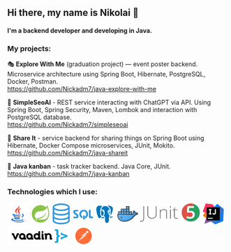 ## Hi there, my name is Nikolai 👋

#### I'm a backend developer and developing in Java.

### **My projects:**

🎭  **Explore With Me** (graduation project) — event poster backend. Microservice architecture using Spring Boot,
Hibernate, PostgreSQL, Docker, Postman.<br />
https://github.com/Nickadm7/java-explore-with-me

📒 **SimpleSeoAI** - REST service interacting with ChatGPT via API.
Using Spring Boot, Spring Security, Maven, Lombok and interaction with PostgreSQL database.<br />
https://github.com/Nickadm7/simpleseoai

🔄  **Share It** - service backend for sharing things on Spring Boot using Hibernate, Docker Compose microservices,
JUnit, Mokito.<br />
https://github.com/Nickadm7/java-shareit

📅  **Java kanban** - task tracker backend. Java Core, JUnit.<br />
https://github.com/Nickadm7/java-kanban

### **Technologies which I use**:

<div>
  <img src="./images/java.png" alt="Java logo" height="48" title="Java">
  <img src="./images/spring.png" alt="Spring logo" height="48" title="Spring">
  <img src="./images/sql.png" alt="SQL logo" height="48" title="SQL">
  <img src="./images/postgresql.png" alt="PostgreSQL logo" height="48" title="PostgreSQL">
  <img src ="./images/docker.png" alt="Docker logo" height="48" title='Docker'/>
  <img src ="./images/junit.png" alt="JUnit5 logo" height="48" title='JUnit 5'/>  
  <img src ="./images/intellij.png" alt="Intellij logo" height="48" title='intellij'/>
  <img src ="./images/vaadin.png" alt="Vaadin logo" height="48" title='vaadin'/>
  <img src ="./images/postman.png" alt="Postman logo" height="48" title='postman'/> 
</div>